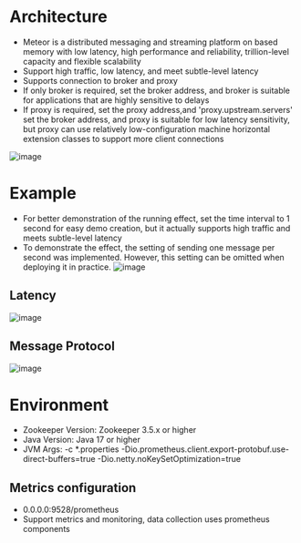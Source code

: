 # Architecture
- Meteor is a distributed messaging and streaming platform on based memory with low latency, high performance and reliability, trillion-level capacity and flexible scalability
- Support high traffic, low latency, and meet subtle-level latency
- Supports connection to broker and proxy
- If only broker is required, set the broker address, and broker is suitable for applications that are highly sensitive to delays
- If proxy is required, set the proxy address,and 'proxy.upstream.servers' set the broker address, and proxy is suitable for low latency sensitivity, but proxy can use relatively low-configuration machine horizontal extension classes to support more client connections

![image](https://github.com/shallowx/meteor/blob/main/docs/image/infra.png)

# Example
- For better demonstration of the running effect, set the time interval to 1 second for easy demo creation, but it actually supports high traffic and meets subtle-level latency
- To demonstrate the effect, the setting of sending one message per second was implemented. However, this setting can be omitted when deploying it in practice.
![image](https://github.com/shallowx/meteor/blob/main/docs/image/example.gif)

## Latency
![image](https://github.com/shallowx/meteor/blob/main/docs/image/partition.png)

## Message Protocol
![image](https://github.com/shallowx/meteor/blob/main/docs/image/message.png)

# Environment
- Zookeeper Version: Zookeeper 3.5.x or higher
- Java Version: Java 17 or higher
- JVM Args: -c *.properties -Dio.prometheus.client.export-protobuf.use-direct-buffers=true -Dio.netty.noKeySetOptimization=true

## Metrics configuration
- 0.0.0.0:9528/prometheus
- Support metrics and monitoring, data collection uses prometheus components

